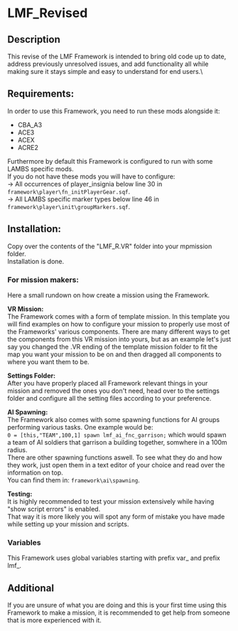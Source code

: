 # LMF_Revised
## Description
This revise of the LMF Framework is intended to bring old code up to date, address previously unresolved issues,
and add functionality all while making sure it stays simple and easy to understand for end users.\

## Requirements:
In order to use this Framework, you need to run these mods alongside it:
* CBA_A3
* ACE3
* ACEX
* ACRE2

Furthermore by default this Framework is configured to run with some LAMBS specific mods.\
If you do not have these mods you will have to configure:\
-> All occurrences of player_insignia below line 30 in `framework\player\fn_initPlayerGear.sqf`.\
-> All LAMBS specific marker types below line 46 in `framework\player\init\groupMarkers.sqf`.

## Installation:
Copy over the contents of the "LMF_R.VR" folder into your mpmission folder.\
Installation is done.

### For mission makers:
Here a small rundown on how create a mission using the Framework.

__VR Mission:__\
The Framework comes with a form of template mission. In this template you will find examples on how to configure your mission
to properly use most of the Frameworks' various components. There are many different ways to get the components from this VR
mission into yours, but as an example let's just say you changed the .VR ending of the template mission folder to fit the map
you want your mission to be on and then dragged all components to where you want them to be.

__Settings Folder:__\
After you have properly placed all Framework relevant things in your mission and removed the ones you don't need,
head over to the settings folder and configure all the setting files according to your preference.

__AI Spawning:__\
The Framework also comes with some spawning functions for AI groups performing various tasks. One example would be:\
`0 = [this,"TEAM",100,1] spawn lmf_ai_fnc_garrison;` which would spawn a team of AI soldiers that garrison a building together,
somwhere in a 100m radius.\
There are other spawning functions aswell. To see what they do and how they work, just open them in a text editor of your choice
and read over the information on top.\
You can find them in: `framework\ai\spawning`.

__Testing:__\
It is highly recommended to test your mission extensively while having "show script errors" is enabled.\
That way it is more likely you will spot any form of mistake you have made while setting up your mission
and scripts.

### Variables
This Framework uses global variables starting with prefix var_ and prefix lmf_.

## Additional
If you are unsure of what you are doing and this is your first time using this Framework to make a mission, it is recommended to get help from
someone that is more experienced with it.